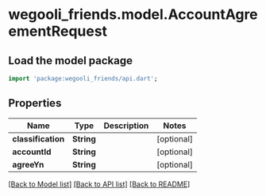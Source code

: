 # wegooli_friends.model.AccountAgreementRequest

## Load the model package

```dart
import 'package:wegooli_friends/api.dart';
```

## Properties

| Name               | Type       | Description | Notes      |
| ------------------ | ---------- | ----------- | ---------- |
| **classification** | **String** |             | [optional] |
| **accountId**      | **String** |             | [optional] |
| **agreeYn**        | **String** |             | [optional] |

[[Back to Model list]](../README.md#documentation-for-models)
[[Back to API list]](../README.md#documentation-for-api-endpoints)
[[Back to README]](../README.md)
